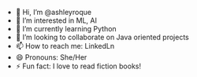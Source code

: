 - 👋 Hi, I’m @ashleyroque
- 👀 I’m interested in ML, AI
- 🌱 I’m currently learning Python 
- 💞️ I’m looking to collaborate on Java oriented projects
- 📫 How to reach me: LinkedLn
- 😄 Pronouns: She/Her
- ⚡ Fun fact: I love to read fiction books! 

<!---
ashleyroque/ashleyroque is a ✨ special ✨ repository because its `README.md` (this file) appears on your GitHub profile.
You can click the Preview link to take a look at your changes.
--->
